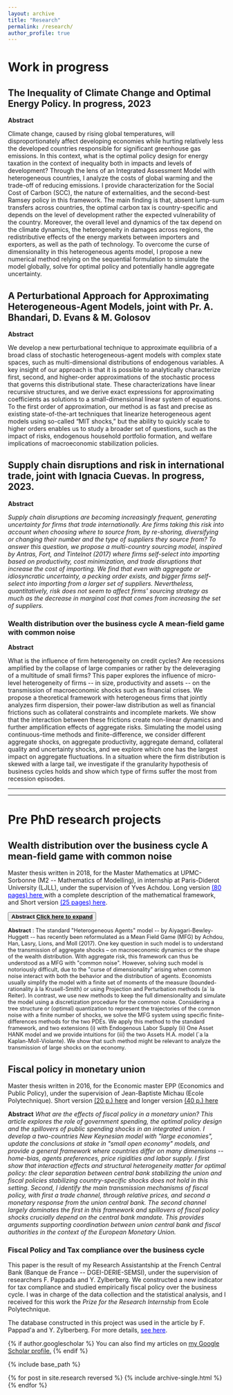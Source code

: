 ```yaml
---
layout: archive
title: "Research"
permalink: /research/
author_profile: true
---
```


# Work in progress



## **The Inequality of Climate Change and Optimal Energy Policy**. In progress, 2023

**Abstract**

Climate change, caused by rising global temperatures, will disproportionately affect developing economies while hurting relatively less the developed countries responsible for significant greenhouse gas emissions. In this context, what is the optimal policy design for energy taxation in the context of inequality both in impacts and levels of development? Through the lens of an Integrated Assessment Model with heterogeneous countries, I analyze the costs of global warming and the trade-off of reducing emissions. I provide characterization for the Social Cost of Carbon (SCC), the nature of externalities, and the second-best Ramsey policy in this framework. The main finding is that, absent lump-sum transfers across countries, the optimal carbon tax is country-specific and depends on the level of development rather the expected vulnerability of the country. Moreover, the overall level and dynamics of the tax depend on the climate dynamics, the heterogeneity in damages across regions, the redistributive effects of the energy markets between importers and exporters, as well as the path of technology. To overcome the curse of dimensionality in this heterogeneous agents model, I propose a new numerical method relying on the sequential formulation to simulate the model globally, solve for optimal policy and potentially handle aggregate uncertainty.


## **A Perturbational Approach for Approximating Heterogeneous-Agent Models**,  joint with Pr. A. Bhandari, D. Evans \& M. Golosov

**Abstract**

We develop a new perturbational technique to approximate equilibria of a broad class of stochastic heterogeneous-agent models with complex state spaces, such as multi-dimensional distributions of endogenous variables. A key insight of our approach is that it is possible to analytically characterize first, second, and higher-order approximations of the stochastic process that governs this distributional state. These characterizations have linear recursive structures, and we derive exact expressions for approximating coefficients as solutions to a small-dimensional linear system of equations. To the first order of approximation, our method is as fast and precise as existing state-of-the-art techniques that linearize heterogeneous agent models using so-called “MIT shocks,” but the ability to quickly scale to higher orders enables us to study a broader set of questions, such as the impact of risks, endogenous household portfolio formation, and welfare implications of macroeconomic stabilization policies.


## **Supply chain disruptions and risk in international trade**, joint with Ignacia Cuevas. In progress, 2023.

**Abstract**

 <i> Supply chain disruptions are becoming increasingly frequent, generating uncertainty for firms that trade internationally. Are firms taking this risk into account when choosing where to source from, by re-shoring, diversifying or changing their number and the type of suppliers they source from? To answer this question, we propose a multi-country sourcing model, inspired by Antras, Fort, and Tintelnot (2017) where firms self-select into importing based on productivity, cost minimization, and trade disruptions that increase the cost of importing. We find that even with aggregate or idiosyncratic uncertainty, a pecking order exists, and bigger firms self-select into importing from a larger set of suppliers. Nevertheless, quantitatively, risk does not seem to affect firms' sourcing strategy as much as the decrease in marginal cost that comes from increasing the set of suppliers.  </i>



### **Wealth distribution over the business cycle A mean-field game with common noise**

**Abstract**

What is the influence of firm heterogeneity on credit cycles? Are recessions amplified by the collapse of large companies or rather by the deleveraging of a multitude of small firms? This paper explores the influence of micro-level heterogeneity of firms -- in size, productivity and assets -- on the transmission of macroeconomic shocks such as financial crises. We propose a theoretical framework with heterogeneous firms that jointly analyzes firm dispersion, their power-law distribution as well as financial frictions such as collateral constraints and incomplete markets. We show that the interaction between these frictions create non-linear dynamics and further amplification effects of aggregate risks. Simulating the model using continuous-time methods and finite-difference, we consider different aggregate shocks, on aggregate productivity, aggregate demand, collateral quality and uncertainty shocks, and we explore which one has the largest impact on aggregate fluctuations. In a situation where the firm distribution is skewed with a large tail, we investigate if the granularity hypothesis of business cycles holds and show which type of firms suffer the most from recession episodes. </i> 


<hr />
<hr />

# Pre PhD research projects


## **Wealth distribution over the business cycle A mean-field game with common noise**
 

Master thesis written in 2018, for the Master Mathematics at UPMC-Sorbonne (M2 -- Mathematics of Modelling), in internship at Paris-Diderot University (LJLL), under the supervision of Yves Achdou.  Long version <a href='https://thomasbourany.github.io/files/MasterThesis_ThomasBourany_MFGwCommonNoise.pdf' style="color:blue"> (80 pages) here </a> with a complete description of the mathematical framework, and Short version <a href='https://thomasbourany.github.io/files/MasterThesis_ThomasBourany_MFGwCommonNoise_short.pdf' style="color:blue"> (25 pages) here</a>. 



<button onclick="myFunction()"> **Abstract** <u><strong>Click here to expand</strong></u>  </button>


<span style="font-size:0.9em;"> **Abstract** : The standard "Heterogeneous Agents" model -- by Aiyagari-Bewley-Huggett -- has recently been reformulated as a Mean Field Game (MFG) by Achdou, Han, Lasry, Lions, and Moll (2017). One key question in such model is to understand the transmission of aggregate shocks – on macroeconomic dynamics or the shape of the wealth distribution. With aggregate risk, this framework can thus be understood as a MFG with "common noise". However, solving such model is notoriously difficult, due to the "curse of dimensionality" arising when common noise interact with both the behavior and the distribution of agents. Economists usually simplify the model with a finite set of moments of the measure (bounded-rationality à la Krusell-Smith) or using Projection and Perturbation methods (a\` la Reiter). In contrast, we use new methods to keep the full dimensionality and simulate the model using a discretization procedure for the common noise. Considering a tree structure or (optimal) quantization to represent the trajectories of the common noise with a finite number of shocks, we solve the MFG system using specific finite-differences methods for the two PDEs. We apply this method to the standard framework, and two extensions (i) with Endogenous Labor Supply (ii) One Asset HANK model and we provide intuitions for (iii) the two Assets H.A. model (\`a la Kaplan-Moll-Violante). We show that such method might be relevant to analyze the transmission of large shocks on the economy. 
</span>



## **Fiscal policy in monetary union**

Master thesis written in 2016, for the Economic master EPP (Economics and Public Policy), under the supervision of Jean-Baptiste Michau (Ecole Polytechnique). Short version [(20 p.) here](https://thomasbourany.github.io/files/Master-thesis-short-ThomasBourany.pdf) and longer version [(40 p.) here](https://thomasbourany.github.io/files/Master-thesis-ThomasBourany.pdf)

**Abstract** 
<i> What are the effects of fiscal policy in a monetary union? This article explores the role of government spending, the optimal policy design and the spillovers of public spending shocks in an integrated union. I develop a two-countries New Keynesian model with "large economies", update the conclusions at stake in "small open economy" models, and provide a general framework where countries differ on many dimensions -- home-bias, agents preferences, price rigidities and labor supply. I first show that interaction effects and structural heterogeneity matter for optimal policy: the clear separation between central bank stabilizing the union and fiscal policies stabilizing country-specific shocks does not hold in this setting. Second, I identify the main transmission mechanisms of fiscal policy, with first a trade channel, through relative prices, and second a monetary response from the union central bank. The second channel largely dominates the first in this framework and spillovers of fiscal policy shocks crucially depend on the central bank mandate. This provides arguments supporting coordination between union central bank and fiscal authorities in the context of the European Monetary Union. </i>


### **Fiscal Policy and Tax compliance over the business cycle**

This paper is the result of my Research Assistantship at the French Central Bank (Banque de France -- DGEI-DERIE-SEMSI), under the supervision of researchers F. Pappada and Y. Zylberberg. We constructed a new indicator for tax compliance and studied empirically fiscal policy over the business cycle. I was in charge of the data collection and the statistical analysis, and I received for this work the <i>Prize for the Research Internship</i> from Ecole Polytechnique.

The database constructed in this project was used in the article by F. Pappad\'a and Y. Zylberberg. For more details, <a href='https://sites.google.com/site/francescopappada/austerity' style="color:blue">see here</a>.



{% if author.googlescholar %}
  You can also find my articles on <u><a href="{{author.googlescholar}}">my Google Scholar profile</a>.</u>
{% endif %}

{% include base_path %}

{% for post in site.research reversed %}
  {% include archive-single.html %}
{% endfor %}
